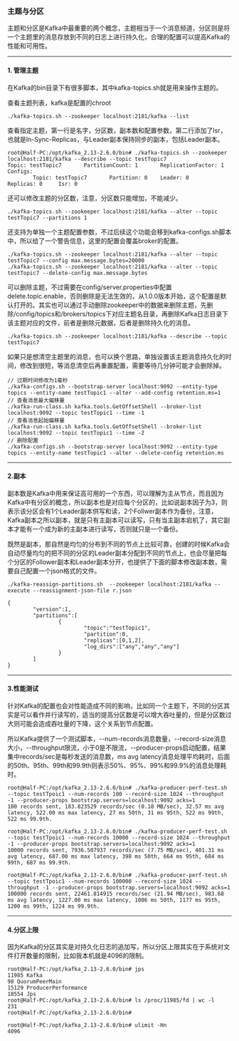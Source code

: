 ### 主题与分区

主题和分区是Kafka中最重要的两个概念，主题相当于一个消息频道，分区则是将一个主题里的消息存放到不同的日志上进行持久化，合理的配置可以提高Kafka的性能和可用性。

---

#### 1. 管理主题

在Kafka的bin目录下有很多脚本，其中kafka-topics.sh就是用来操作主题的。


查看主题列表，kafka是配置的chroot
```
./kafka-topics.sh --zookeeper localhost:2181/kafka --list
```

查看指定主题，第一行是名字，分区数，副本数和配置参数，第二行添加了Isr，也就是In-Sync-Replicas，与Leader副本保持同步的副本，包括Leader副本。
```
root@Half-PC:/opt/kafka_2.13-2.6.0/bin# ./kafka-topics.sh --zookeeper localhost:2181/kafka --describe --topic testTopic7
Topic: testTopic7       PartitionCount: 1       ReplicationFactor: 1    Configs:
        Topic: testTopic7       Partition: 0    Leader: 0       Replicas: 0     Isr: 0
```

还可以修改主题的分区数，注意，分区数只能增加，不能减少。
```
./kafka-topics.sh --zookeeper localhost:2181/kafka --alter --topic testTopic7 --partitions 1
```

还支持为单独一个主题配置参数，不过后续这个功能会移到kafka-configs.sh脚本中，所以给了一个警告信息，这里的配置会覆盖broker的配置。
```
./kafka-topics.sh --zookeeper localhost:2181/kafka --alter --topic testTopic7 --config max.message.bytes=20000
./kafka-topics.sh --zookeeper localhost:2181/kafka --alter --topic testTopic7 --delete-config max.message.bytes
```

可以删除主题，不过需要在config/server.properties中配置delete.topic.enable，否则删除是无法生效的，从1.0.0版本开始，这个配置是默认打开的。其实也可以通过手动删除zookeeper中的数据来删除主题，先删除/config/topics和/brokers/topics下对应主题名目录，再删除Kafka日志目录下该主题对应的文件，前者是删除元数据，后者是删除持久化的消息。
```
./kafka-topics.sh --zookeeper localhost:2181/kafka --describe --topic testTopic7
```

如果只是想清空主题里的消息，也可以换个思路，单独设置该主题消息持久化的时间，修改到很短，等消息清空后再重置配置，需要等待几分钟可能才会删除掉。
```
// 过期时间修改为1毫秒
./kafka-configs.sh --bootstrap-server localhost:9092 --entity-type topics --entity-name testTopic1 --alter --add-config retention.ms=1
// 查看消息最大偏移量
./kafka-run-class.sh kafka.tools.GetOffsetShell --broker-list localhost:9092 --topic testTopic1 --time -1
// 查看消息起始偏移量
./kafka-run-class.sh kafka.tools.GetOffsetShell --broker-list localhost:9092 --topic testTopic1 --time -2
// 删除配置
./kafka-configs.sh --bootstrap-server localhost:9092 --entity-type topics --entity-name testTopic1 --alter --delete-config retention.ms
```

---

#### 2.副本

副本数是Kafka中用来保证高可用的一个东西，可以理解为主从节点，而且因为Kafka中有分区的概念，所以副本也是对应每个分区的，比如说副本因子为3，则表示该分区会有1个Leader副本供写和读，2个Follwer副本作为备份，注意，Kafka副本之所以副本，就是只有主副本可以读写，只有当主副本宕机了，其它副本才能有一个成为新的主副本进行读写，否则就只是一个备份。

既然是副本，那自然是均匀的分布到不同的节点上比较可靠，创建的时候Kafka会自动尽量均匀的把不同的分区的Leader副本分配到不同的节点上，也会尽量把每个分区的Follower副本和Leader副本分开，也提供了下面的脚本修改副本数，需要自己配置一个json格式的文件。

```
./kafka-reassign-partitions.sh  --zookeeper localhost:2181/kafka --execute --reassignment-json-file r.json

{
        "version":1,
        "partitions":[
                {
                        "topic":"testTopic1",
                        "partition":0,
                        "replicas":[0,1,2],
                        "log_dirs":["any","any","any"]
                }
        ]
}
```

---

#### 3.性能测试

针对Kafka的配置也会对性能造成不同的影响，比如同一个主题下，不同的分区其实是可以看作并行读写的，适当的提高分区数是可以增大吞吐量的，但是分区数过大则可能会造成吞吐量的下降，这个关系到节点配置。

所以Kafka提供了一个测试脚本，--num-records消息数量，--record-size消息大小，--throughput限流，小于0是不限流，--producer-props启动配置，结果集中records/sec是每秒发送的消息数，ms avg latency消息处理平均耗时，后面的50th、95th、99th和99.9th则表示50%、95%、99%和99.9%的消息处理耗时。

```
root@Half-PC:/opt/kafka_2.13-2.6.0/bin# ./kafka-producer-perf-test.sh --topic testTpoic1 --num-records 100 --record-size 1024 --throughput -1 --producer-props bootstrap.servers=localhost:9092 acks=1
100 records sent, 183.823529 records/sec (0.18 MB/sec), 32.57 ms avg latency, 522.00 ms max latency, 27 ms 50th, 31 ms 95th, 522 ms 99th, 522 ms 99.9th.

root@Half-PC:/opt/kafka_2.13-2.6.0/bin# ./kafka-producer-perf-test.sh --topic testTpoic1 --num-records 10000 --record-size 1024 --throughput -1 --producer-props bootstrap.servers=localhost:9092 acks=1
10000 records sent, 7936.507937 records/sec (7.75 MB/sec), 401.31 ms avg latency, 687.00 ms max latency, 398 ms 50th, 664 ms 95th, 684 ms 99th, 687 ms 99.9th.

root@Half-PC:/opt/kafka_2.13-2.6.0/bin# ./kafka-producer-perf-test.sh --topic testTpoic1 --num-records 100000 --record-size 1024 --throughput -1 --producer-props bootstrap.servers=localhost:9092 acks=1
100000 records sent, 22461.814915 records/sec (21.94 MB/sec), 983.68 ms avg latency, 1227.00 ms max latency, 1086 ms 50th, 1177 ms 95th, 1200 ms 99th, 1224 ms 99.9th.
```

---

#### 4.分区上限

因为Kafka的分区其实是对持久化日志的追加写，所以分区上限其实在于系统对文件打开数量的限制，比如我本机就是4096的限制。

```
root@Half-PC:/opt/kafka_2.13-2.6.0/bin# jps
11985 Kafka
98 QuorumPeerMain
15129 ProducerPerformance
18554 Jps
root@Half-PC:/opt/kafka_2.13-2.6.0/bin# ls /proc/11985/fd | wc -l
231
root@Half-PC:/opt/kafka_2.13-2.6.0/bin#
```

```
root@Half-PC:/opt/kafka_2.13-2.6.0/bin# ulimit -Hn
4096
```